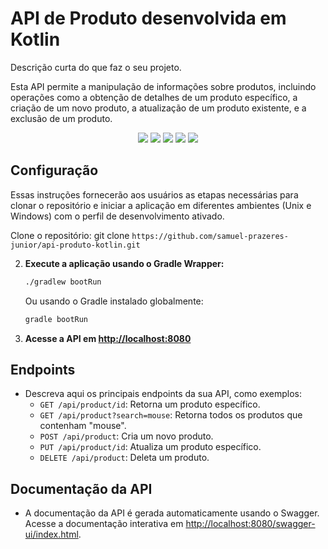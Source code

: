 # API de Produto desenvolvida em Kotlin

Descrição curta do que faz o seu projeto.

Esta API permite a manipulação de informações sobre produtos, incluindo operações como a obtenção de detalhes de um produto específico,  a criação de um novo produto,  a atualização de um produto existente, e a exclusão de um produto.

<p align="center">
     <a alt="Java">
        <img src="https://img.shields.io/badge/Java-v17-blue.svg" />
    </a>
     <a alt="Kotlin">
        <img src="https://img.shields.io/badge/Kotlin-1.9.22-purple.svg" />
    </a>
    <a alt="Spring Boot">
        <img src="https://img.shields.io/badge/Spring%20Boot-v3.2.2-brightgreen.svg" />
    </a>
    <a alt="Gradle">
        <img src="https://img.shields.io/badge/Gradle-v7.6-lightgreen.svg" />
    </a>
    <a alt="H2">
        <img src="https://img.shields.io/badge/H2-v2.2.224-darkblue.svg" />
    </a>
</p>

## Configuração

Essas instruções fornecerão aos usuários as etapas necessárias para clonar o repositório e iniciar a aplicação em
diferentes ambientes (Unix e Windows) com o perfil de desenvolvimento ativado.

Clone o repositório: git clone `https://github.com/samuel-prazeres-junior/api-produto-kotlin.git`



2. **Execute a aplicação usando o Gradle Wrapper:**

    ```bash
    ./gradlew bootRun
    ```

   Ou usando o Gradle instalado globalmente:

    ```bash
    gradle bootRun
    ```

3. **Acesse a API em [http://localhost:8080](http://localhost:8080)**

## Endpoints

- Descreva aqui os principais endpoints da sua API, como exemplos:
    - `GET /api/product/id`: Retorna um produto específico.
    - `GET /api/product?search=mouse`: Retorna todos os produtos que contenham "mouse".
    - `POST /api/product`: Cria um novo produto.
    - `PUT /api/product/id`: Atualiza um produto específico.
    - `DELETE /api/product`: Deleta um produto.

## Documentação da API

- A documentação da API é gerada automaticamente usando o Swagger. Acesse a documentação interativa em [http://localhost:8080/swagger-ui/index.html](http://localhost:8080/swagger-ui/index.html).
